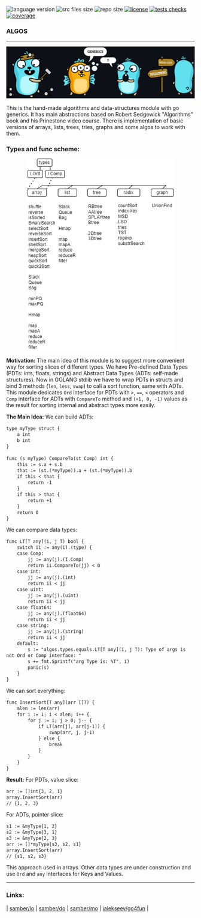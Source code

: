 <p align="left">
	<img src="https://img.shields.io/github/go-mod/go-version/kselnaag/algos?style=plastic" title="language version" alt="language version">
	<img src="https://img.shields.io/github/languages/code-size/kselnaag/algos?style=plastic" title="src files size" alt="src files size">
	<img src="https://img.shields.io/github/repo-size/kselnaag/algos?style=plastic" title="repo size" alt="repo size">
	<a href="https://github.com/kselnaag/algos/blob/master/LICENSE" title="LICENSE"><img src="https://img.shields.io/github/license/kselnaag/algos?style=plastic" alt="license"></a>
	<a href="https://github.com/kselnaag/algos/actions" title="Workflows"><img src="https://img.shields.io/github/workflow/status/kselnaag/algos/algoscommit/master?style=plastic" alt="tests checks"></a>
	<a href="https://kselnaag.github.io/algos" title="coverage"><img src="https://img.shields.io/badge/GHpages-coverage-blueviolet?style=plastic" alt="coverage"></a>
</p>

### **ALGOS**
----

<p align="center">
  <img src="https://raw.githubusercontent.com/kselnaag/algos/master/pics/myGophers.jpg" title="#DIY #GENERICS #ERRORS" alt="#DIY #GENERICS #ERRORS"/>
</p>

This is the hand-made algorithms and data-structures module with go generics. It has main abstractions based on Robert Sedgewick "Algorithms" book and his Prinestone video course. There is implementation of basic versions of arrays, lists, trees, tries, graphs and some algos to work with them.

### **Types and func scheme:**
<p align="center">
  <img src="https://raw.githubusercontent.com/kselnaag/algos/master/pics/algos.png" title="Types and func scheme" alt="Types and func scheme"/>
</p>

**Motivation:**
The main idea of this module is to suggest more convenient way for sorting slices of different types. We have Pre-defined Data Types (PDTs: ints, floats, strings) and Abstract Data Types (ADTs: self-made structures). Now in GOLANG stdlib we have to wrap PDTs in structs and bind 3 methods (`len`, `less`, `swap`) to call a sort function, same with ADTs. This module dedicates `Ord` interface for PDTs with `>`, `==`, `<` operators and `Comp` interface for ADTs with `CompareTo` method and `(+1, 0, -1)` values as the result for sorting internal and abstract types more easily.

**The Main Idea:**
We can build ADTs:
```
type myType struct {
	a int
	b int
}

func (s myType) CompareTo(st Comp) int {
	this := s.a + s.b
	that := (st.(*myType)).a + (st.(*myType)).b
	if this < that {
		return -1
	}
	if this > that {
		return +1
	}
	return 0
}
```

We can compare data types:
```
func LT[T any](i, j T) bool {
	switch ii := any(i).(type) {
	case Comp:
		jj := any(j).(I.Comp)
		return ii.CompareTo(jj) < 0
	case int:
		jj := any(j).(int)
		return ii < jj
	case uint:
		jj := any(j).(uint)
		return ii < jj
	case float64:
		jj := any(j).(float64)
		return ii < jj
	case string:
		jj := any(j).(string)
		return ii < jj
	default:
		s := "algos.types.equals.LT[T any](i, j T): Type of args is not Ord or Comp interface: "
		s += fmt.Sprintf("arg Type is: %T", i)
		panic(s)
	}
}
```

We can sort everything:
```
func InsertSort[T any](arr []T) {
	alen := len(arr)
	for i := 1; i < alen; i++ {
		for j := i; j > 0; j-- {
			if LT(arr[j], arr[j-1]) {
				swap(arr, j, j-1)
			} else {
				break
			}
		}
	}
}
```

**Result:**
For PDTs, value slice:
```
arr := []int{3, 2, 1}
array.InsertSort(arr)
// {1, 2, 3}
```

For ADTs, pointer slice:
```
s1 := &myType{1, 2}
s2 := &myType{3, 1}
s3 := &myType{2, 3}
arr := []*myType{s3, s2, s1}
array.InsertSort(arr)
// {s1, s2, s3}
```

This approach used in arrays. Other data types are under construction and use `Ord` and `any` interfaces for Keys and Values.

----

### **Links**: 
| [samber/lo](https://github.com/samber/lo "Lodash-style Go library") | [samber/do](https://github.com/samber/do "Dependency injection toolkit based on Go 1.18+ generics") | [samber/mo](https://github.com/samber/mo "Monads based on Go 1.18+ generics") | [ialekseev/go4fun](https://github.com/ialekseev/go4fun "Functional primitives and patterns in go") |




